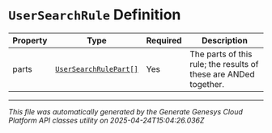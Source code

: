 # `UserSearchRule` Definition

| Property | Type | Required | Description |
|----------|------|----------|-------------|
| parts | [`UserSearchRulePart[]`](usersearchrulepart-definition.md) | Yes | The parts of this rule; the results of these are ANDed together. |

---

*This file was automatically generated by the Generate Genesys Cloud Platform API classes utility on 2025-04-24T15:04:26.036Z*